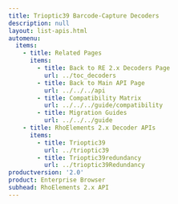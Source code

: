 ```yaml
---
title: Trioptic39 Barcode-Capture Decoders
description: null
layout: list-apis.html
automenu:
  items:
    - title: Related Pages
      items:
        - title: Back to RE 2.x Decoders Page
          url: ../toc_decoders
        - title: Back to Main API Page
          url: ../../../api
        - title: Compatibility Matrix
          url: ../../../guide/compatibility
        - title: Migration Guides
          url: ../../../guide
    - title: RhoElements 2.x Decoder APIs
      items:
        - title: Trioptic39
          url: ../trioptic39
        - title: Trioptic39redundancy
          url: ../trioptic39Redundancy
productversion: '2.0'
product: Enterprise Browser
subhead: RhoElements 2.x API
---
```




